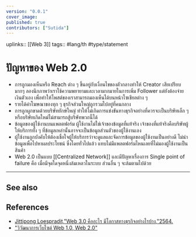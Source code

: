 ```yaml
---
version: "0.0.1"
cover_image:
published: true
contributors: ["Sutida"]
---
```

uplinks:: [[Web 3]]
tags:: #lang/th #type/statement

# ปัญหาของ Web 2.0
- การถูกมองเห็นหรือ Reach ต่าง ๆ ขึ้นอยู่กับเงื่อนไขของตัวกลางทำให้ Creator เสียเปรียบมากๆ ลองนึกภาพว่าเราใช้ความพยายามและเวลามากมายในการเพิ่ม Follower แต่ยังต้องจ่ายเงินตัวเอง เพื่อทำให้โพสต์ของเราสามารถมองเห็นได้บนหน้าโซเชียลต่าง ๆ
- รายได้ค่าโฆษณาของทุก ๆ ธุรกิจส่วนใหญ่ถูกรวมไปอยู่ที่คนกลาง
- การถูกผูกขาดด้วยบริษัทยักษ์ใหญ่ ทำให้ไม่เกิดการแข่งขันทางธุรกิจอย่างที่ควรจะเป็นบริษัทเล็ก ๆ หรือบริษัทเกิดใหม่ไม่สามารถสู้บริษัทพวกนี้ได้
- ข้อมูลของผู้ใช้งานบนแพลตฟอร์ม ผู้ใช้งานไม่ใช่เจ้าของข้อมูลที่แท้จริง เจ้าของที่แท้จริงคือบริษัทผู้ให้บริการทั้ง ๆ ที่ข้อมูลเหล่านั้นอาจจะเป็นข้อมูลส่วนตัวของผู้ใช้งานเอง
- ผู้ใช้งานถูกบังคับให้ต้องเชื่อใจผู้ให้บริการว่าจะดูแลและจัดการข้อมูลของผู้ใช้งานเป็นอย่างดี ไม่นำข้อมูลเพื่อไปหาผลประโยชน์ ซึ่งโดยทั่วไปแล้ว แทบไม่มีแพลตฟอร์มไหนเลยที่ไม่มองผู้ใช้งานเป็นสินค้า
- Web 2.0 เป็นแบบ [[Centralized Network]] และมีปัญหาเรื่องการ Single point of failure คือ เมื่อมีจุดใดจุดหนึ่งล้มเหลวในระบบ ส่วนอื่น ๆ จะล้มตามไปด้วย
---
## See also
## References
- [Jittipong Loespradit,"Web 3.0 คืออะไร มีโอกาสทางธุรกิจอย่างไรบ้าง,"2564.](https://www.martechthai.com/technology/what-is-web-3-and-marketing/)
- ["วิวัฒนาการเว็บไซต์ Web 1.0, Web 2.0"](https://sites.google.com/a/bumail.net/technoloyi-websit/wiwathnakar-websit-web-1-0-web-2-0-web-3-0-web-4-0)
